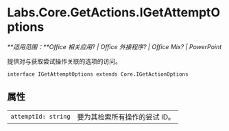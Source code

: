 
# <a name="labs.core.getactions.igetattemptoptions"></a>Labs.Core.GetActions.IGetAttemptOptions

 _**适用范围：**Office 相关应用? | Office 外接程序? | Office Mix? | PowerPoint_

提供对与获取尝试操作关联的选项的访问。

```
interface IGetAttemptOptions extends Core.IGetActionOptions
```


## <a name="properties"></a>属性


|||
|:-----|:-----|
| `attemptId: string`|要为其检索所有操作的尝试 ID。|
